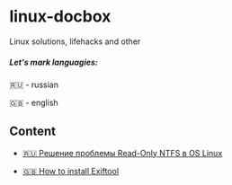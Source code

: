 # linux-docbox
Linux solutions, lifehacks and other

##### Let's mark languagies:

:ru: - russian

:uk: - english

## Content

- [:ru: Решение проблемы Read-Only NTFS в OS Linux](https://github.com/Vitaly2016A-s/linux-docbox/blob/master/docs/ru/2019-12-24-ru-ntfsfix.md)

- [:uk: How to install Exiftool](https://github.com/Vitaly2016A-s/linux-docbox/blob/master/docs/en/2019-12-25-en-exiftool.md)
